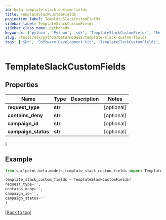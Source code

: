 ```yaml
---
id: beta-template-slack-custom-fields
title: TemplateSlackCustomFields
pagination_label: TemplateSlackCustomFields
sidebar_label: TemplateSlackCustomFields
sidebar_class_name: pythonsdk
keywords: ['python', 'Python', 'sdk', 'TemplateSlackCustomFields', 'BetaTemplateSlackCustomFields'] 
slug: /tools/sdk/python/beta/models/template-slack-custom-fields
tags: ['SDK', 'Software Development Kit', 'TemplateSlackCustomFields', 'BetaTemplateSlackCustomFields']
---
```


# TemplateSlackCustomFields


## Properties

Name | Type | Description | Notes
------------ | ------------- | ------------- | -------------
**request_type** | **str** |  | [optional] 
**contains_deny** | **str** |  | [optional] 
**campaign_id** | **str** |  | [optional] 
**campaign_status** | **str** |  | [optional] 
}

## Example

```python
from sailpoint.beta.models.template_slack_custom_fields import TemplateSlackCustomFields

template_slack_custom_fields = TemplateSlackCustomFields(
request_type='',
contains_deny='',
campaign_id='',
campaign_status=''
)

```
[[Back to top]](#) 

